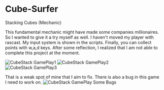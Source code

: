 # Cube-Surfer
Stacking Cubes (Mechanic)

This fundamental mechanic might have made some companies millionaires. So I wanted to give it a try myself as well. I haven't moved my player with rascast. My input system is shown in the scripts. Finally, you can collect points with w,a,d keys.
After some reflection, I realized that I am not able to complete this project at the moment. 

![CubeStack GamePlay1](https://user-images.githubusercontent.com/87286877/170105354-7069df84-4967-467b-a5f1-7cedc6ec2254.png)
![CubeStack GamePlay2](https://user-images.githubusercontent.com/87286877/170105423-0447cad9-dc94-4b22-8f00-c35283ce9d93.png)
![CubeStack GamePlay3](https://user-images.githubusercontent.com/87286877/170105434-a201676f-c9a2-44db-a4aa-1f07653c3f37.png)

That is a weak spot of mine that I aim to fix. There is also a bug in this game I need to work on.
![CubeStack GamePlay Some Bugs](https://user-images.githubusercontent.com/87286877/170106028-cab611b4-24e8-4080-be66-29e9d0a331ff.png)
